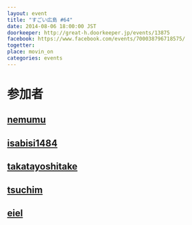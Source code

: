 ```yaml
---
layout: event
title: "すごい広島 #64"
date: 2014-08-06 18:00:00 JST
doorkeeper: http://great-h.doorkeeper.jp/events/13875
facebook: https://www.facebook.com/events/700038796718575/
togetter: 
place: movin_on
categories: events
---
```


# 参加者


## [nemumu](https://github.com/nemumu)


## [isabisi1484](http://twitter.com/isabisi1484)


## [takatayoshitake](http://twitter.com/takatayoshitake)


## [tsuchim](http://twitter.com/tsuchim)


## [eiel](http://eiel.info/)
